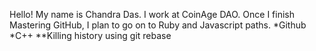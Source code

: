Hello!  My name is Chandra Das.  I work at CoinAge DAO.
Once I finish Mastering GitHub, I plan to go on to Ruby and Javascript paths.
*Github
*C++
**Killing history using git rebase
